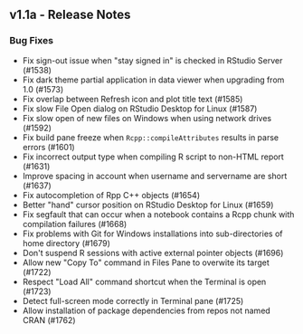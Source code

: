 ## v1.1a - Release Notes

### Bug Fixes

- Fix sign-out issue when "stay signed in" is checked in RStudio Server (#1538)
- Fix dark theme partial application in data viewer when upgrading from 1.0 (#1573)
- Fix overlap between Refresh icon and plot title text (#1585)
- Fix slow File Open dialog on RStudio Desktop for Linux (#1587)
- Fix slow open of new files on Windows when using network drives (#1592)
- Fix build pane freeze when `Rcpp::compileAttributes` results in parse errors (#1601)
- Fix incorrect output type when compiling R script to non-HTML report (#1631)
- Improve spacing in account when username and servername are short (#1637)
- Fix autocompletion of Rpp C++ objects (#1654)
- Better "hand" cursor position on RStudio Desktop for Linux (#1659)
- Fix segfault that can occur when a notebook contains a Rcpp chunk with compilation failures (#1668)
- Fix problems with Git for Windows installations into sub-directories of home directory (#1679)
- Don't suspend R sessions with active external pointer objects (#1696)
- Allow new "Copy To" command in Files Pane to overwite its target (#1722)
- Respect "Load All" command shortcut when the Terminal is open (#1723)
- Detect full-screen mode correctly in Terminal pane (#1725)
- Allow installation of package dependencies from repos not named CRAN (#1762)
